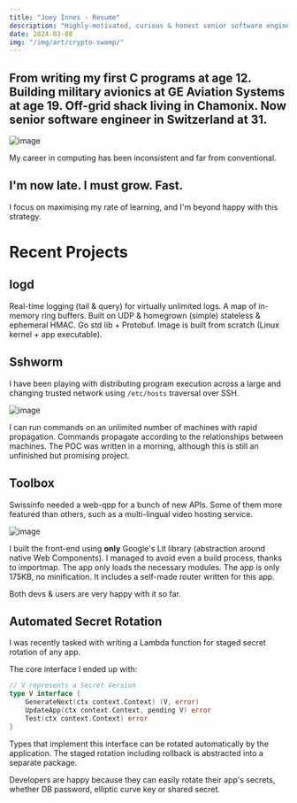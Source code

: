```yaml
---
title: "Joey Innes - Resume"
description: "Highly-motivated, curious & honest senior software engineer."
date: 2024-03-08
img: "/img/art/crypto-swamp/"
---
```

## From writing my first C programs at age 12. Building military avionics at GE Aviation Systems at age 19. Off-grid shack living in Chamonix. Now senior software engineer in Switzerland at 31.

![image](/img/self/madeira/nuns/2400.avif)

My career in computing has been inconsistent and far from conventional.

## I'm now late. I must grow. Fast.
I focus on maximising my rate of learning, and I'm beyond happy with this strategy.

# Recent Projects
## logd
Real-time logging (tail & query) for virtually unlimited logs. A map of in-memory ring buffers. Built on UDP & homegrown (simple) stateless & ephemeral HMAC. Go std lib + Protobuf. Image is built from scratch (Linux kernel + app executable).

## Sshworm
I have been playing with distributing program execution across a large and changing trusted network using `/etc/hosts` traversal over SSH.

![image](/img/cs/sshworm/2400.avif)

I can run commands on an unlimited number of machines with rapid propagation. Commands propagate according to the relationships between machines. The POC was written in a morning, although this is still an unfinished but promising project.

## Toolbox
Swissinfo needed a web-qpp for a bunch of new APIs. Some of them more featured than others, such as a multi-lingual video hosting service.

![image](/img/cs/toolbox/status/2400.avif)

I built the front-end using **only** Google's Lit library (abstraction around native Web Components). I managed to avoid even a build process, thanks to importmap. The app only loads the necessary modules. The app is only 175KB, no minification. It includes a self-made router written for this app.

Both devs & users are very happy with it so far.

## Automated Secret Rotation
I was recently tasked with writing a Lambda function for staged secret rotation of any app.

The core interface I ended up with:
```go
// V represents a Secret Version
type V interface {
	GenerateNext(ctx context.Context) (V, error)
	UpdateApp(ctx context.Context, pending V) error
	Test(ctx context.Context) error
}
```

Types that implement this interface can be rotated automatically by the application. The staged rotation including rollback is abstracted into a separate package.

Developers are happy because they can easily rotate their app's secrets, whether DB password, elliptic curve key or shared secret.
